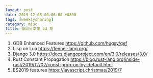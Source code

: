 ```yaml
---
layout: post
date: 2019-12-08 00:06:00 +0800
tags: [weeklysharing]
category: misc
title: 每周分享第 53 期
---
```


1. GDB Enhanced Features https://github.com/hugsy/gef
2. Lisp on Lua https://fennel-lang.org/
3. Django 3.0 https://docs.djangoproject.com/en/3.0/releases/3.0/
4. Rust Constant Propagation https://blog.rust-lang.org/inside-rust/2019/12/02/const-prop-on-by-default.html
5. ES2019 features https://javascript.christmas/2019/7
